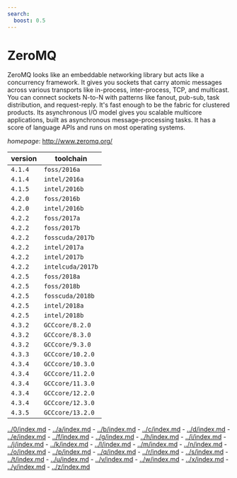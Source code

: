 ```yaml
---
search:
  boost: 0.5
---
```

# ZeroMQ

ZeroMQ looks like an embeddable networking library but acts like a concurrency framework.  It gives you sockets that carry atomic messages across various transports like in-process,  inter-process, TCP, and multicast. You can connect sockets N-to-N with patterns like fanout,  pub-sub, task distribution, and request-reply. It's fast enough to be the fabric for clustered  products. Its asynchronous I/O model gives you scalable multicore applications, built as asynchronous  message-processing tasks. It has a score of language APIs and runs on most operating systems.

*homepage*: <http://www.zeromq.org/>

version | toolchain
--------|----------
``4.1.4`` | ``foss/2016a``
``4.1.4`` | ``intel/2016a``
``4.1.5`` | ``intel/2016b``
``4.2.0`` | ``foss/2016b``
``4.2.0`` | ``intel/2016b``
``4.2.2`` | ``foss/2017a``
``4.2.2`` | ``foss/2017b``
``4.2.2`` | ``fosscuda/2017b``
``4.2.2`` | ``intel/2017a``
``4.2.2`` | ``intel/2017b``
``4.2.2`` | ``intelcuda/2017b``
``4.2.5`` | ``foss/2018a``
``4.2.5`` | ``foss/2018b``
``4.2.5`` | ``fosscuda/2018b``
``4.2.5`` | ``intel/2018a``
``4.2.5`` | ``intel/2018b``
``4.3.2`` | ``GCCcore/8.2.0``
``4.3.2`` | ``GCCcore/8.3.0``
``4.3.2`` | ``GCCcore/9.3.0``
``4.3.3`` | ``GCCcore/10.2.0``
``4.3.4`` | ``GCCcore/10.3.0``
``4.3.4`` | ``GCCcore/11.2.0``
``4.3.4`` | ``GCCcore/11.3.0``
``4.3.4`` | ``GCCcore/12.2.0``
``4.3.4`` | ``GCCcore/12.3.0``
``4.3.5`` | ``GCCcore/13.2.0``

[../0/index.md](0) - [../a/index.md](a) - [../b/index.md](b) - [../c/index.md](c) - [../d/index.md](d) - [../e/index.md](e) - [../f/index.md](f) - [../g/index.md](g) - [../h/index.md](h) - [../i/index.md](i) - [../j/index.md](j) - [../k/index.md](k) - [../l/index.md](l) - [../m/index.md](m) - [../n/index.md](n) - [../o/index.md](o) - [../p/index.md](p) - [../q/index.md](q) - [../r/index.md](r) - [../s/index.md](s) - [../t/index.md](t) - [../u/index.md](u) - [../v/index.md](v) - [../w/index.md](w) - [../x/index.md](x) - [../y/index.md](y) - [../z/index.md](z)

